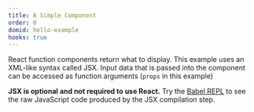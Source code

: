 ```yaml
---
title: A Simple Component
order: 0
domid: hello-example
hooks: true
---
```


React function components return what to display. This example uses an XML-like syntax called JSX. Input data that is passed into the component can be accessed as function arguments (`props` in this example)

**JSX is optional and not required to use React.** Try the [Babel REPL](babel://es5-syntax-example) to see the raw JavaScript code produced by the JSX compilation step.
